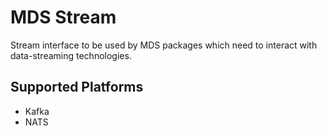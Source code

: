 # MDS Stream

Stream interface to be used by MDS packages which need to interact with data-streaming technologies.

## Supported Platforms

- Kafka
- NATS
